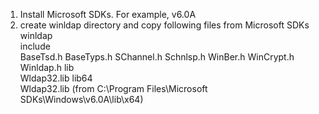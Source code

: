 1. Install Microsoft SDKs. For example, v6.0A
2. create winldap directory and copy following files from Microsoft SDKs
     winldap\
	    include\
		    BaseTsd.h
			BaseTyps.h
			SChannel.h
			Schnlsp.h
			WinBer.h
			WinCrypt.h
			Winldap.h
		lib\
                   Wldap32.lib
		lib64\
		   Wldap32.lib  (from C:\Program Files\Microsoft SDKs\Windows\v6.0A\lib\x64\)
